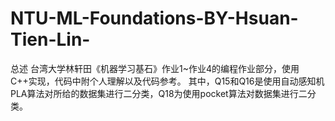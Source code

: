 # NTU-ML-Foundations-BY-Hsuan-Tien-Lin-
总述
台湾大学林轩田《机器学习基石》作业1~作业4的编程作业部分，使用C++实现，代码中附个人理解以及代码参考。
其中，Q15和Q16是使用自动感知机PLA算法对所给的数据集进行二分类，Q18为使用pocket算法对数据集进行二分类。

